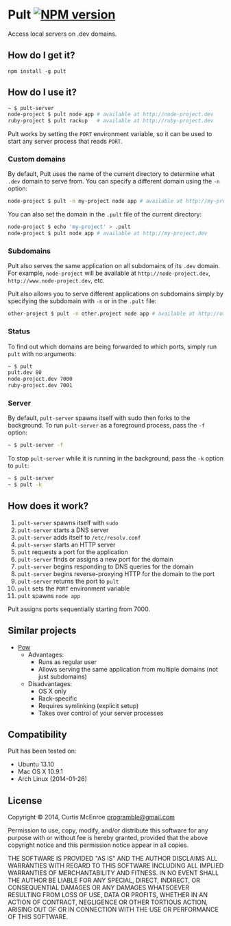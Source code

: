 # Pult [![NPM version](https://badge.fury.io/js/pult.png)](http://badge.fury.io/js/pult)

Access local servers on .dev domains.

## How do I get it?

```
npm install -g pult
```

## How do I use it?

```sh
~ $ pult-server
node-project $ pult node app # available at http://node-project.dev
ruby-project $ pult rackup   # available at http://ruby-project.dev
```

Pult works by setting the `PORT` environment variable, so it can be used
to start any server process that reads `PORT`.

### Custom domains

By default, Pult uses the name of the current directory to determine
what `.dev` domain to serve from. You can specify a different domain
using the `-n` option:

```sh
node-project $ pult -n my-project node app # available at http://my-project.dev
```

You can also set the domain in the `.pult` file of the current
directory:

```sh
node-project $ echo 'my-project' > .pult
node-project $ pult node app # available at http://my-project.dev
```

### Subdomains

Pult also serves the same application on all subdomains of its `.dev`
domain. For example, `node-project` will be available at
`http://node-project.dev`, `http://www.node-project.dev`, etc.

Pult also allows you to serve different applications on subdomains
simply by specifying the subdomain with `-n` or in the `.pult` file:

```sh
other-project $ pult -n other.project node app # available at http://other.project.dev
```

### Status

To find out which domains are being forwarded to which ports, simply run
`pult` with no arguments:

```sh
~ $ pult
pult.dev 80
node-project.dev 7000
ruby-project.dev 7001
```

### Server

By default, `pult-server` spawns itself with sudo then forks to the
background. To run `pult-server` as a foreground process, pass the `-f`
option:

```sh
~ $ pult-server -f
```

To stop `pult-server` while it is running in the background, pass the
`-k` option to `pult`:

```sh
~ $ pult-server
~ $ pult -k
```

## How does it work?

1. `pult-server` spawns itself with `sudo`
2. `pult-server` starts a DNS server
3. `pult-server` adds itself to `/etc/resolv.conf`
4. `pult-server` starts an HTTP server
5. `pult` requests a port for the application
  1. `pult-server` finds or assigns a new port for the domain
  2. `pult-server` begins responding to DNS queries for the domain
  3. `pult-server` begins reverse-proxying HTTP for the domain to the
     port
  4. `pult-server` returns the port to `pult`
6. `pult` sets the `PORT` environment variable
7. `pult` spawns `node app`

Pult assigns ports sequentially starting from 7000.

## Similar projects

* [Pow](http://pow.cx/)
  * Advantages:
    * Runs as regular user
    * Allows serving the same application from multiple domains (not
      just subdomains)
  * Disadvantages:
    * OS X only
    * Rack-specific
    * Requires symlinking (explicit setup)
    * Takes over control of your server processes

## Compatibility

Pult has been tested on:

* Ubuntu 13.10
* Mac OS X 10.9.1
* Arch Linux (2014-01-26)

## License

Copyright © 2014, Curtis McEnroe <programble@gmail.com>

Permission to use, copy, modify, and/or distribute this software for any
purpose with or without fee is hereby granted, provided that the above
copyright notice and this permission notice appear in all copies.

THE SOFTWARE IS PROVIDED "AS IS" AND THE AUTHOR DISCLAIMS ALL WARRANTIES
WITH REGARD TO THIS SOFTWARE INCLUDING ALL IMPLIED WARRANTIES OF
MERCHANTABILITY AND FITNESS. IN NO EVENT SHALL THE AUTHOR BE LIABLE FOR
ANY SPECIAL, DIRECT, INDIRECT, OR CONSEQUENTIAL DAMAGES OR ANY DAMAGES
WHATSOEVER RESULTING FROM LOSS OF USE, DATA OR PROFITS, WHETHER IN AN
ACTION OF CONTRACT, NEGLIGENCE OR OTHER TORTIOUS ACTION, ARISING OUT OF
OR IN CONNECTION WITH THE USE OR PERFORMANCE OF THIS SOFTWARE.
